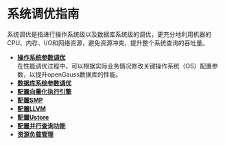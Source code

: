# 系统调优指南<a name="ZH-CN_TOPIC_0245374527"></a>

系统调优是指进行操作系统级以及数据库系统级的调优，更充分地利用机器的CPU、内存、I/O和网络资源，避免资源冲突，提升整个系统查询的吞吐量。

-   **[操作系统参数调优](操作系统参数调优.md)**  
在性能调优过程中，可以根据实际业务情况修改关键操作系统（OS）配置参数，以提升openGauss数据库的性能。
-   **[数据库系统参数调优](数据库系统参数调优.md)**  
-   **[配置向量化执行引擎](配置向量化执行引擎.md)**  
-   **[配置SMP](配置SMP.md)**  
-   **[配置LLVM](配置LLVM.md)**  
-   **[配置Ustore](配置Ustore.md)**  
-   **[配置并行查询功能](配置并行查询功能.md)**  
-   **[资源负载管理](资源负载管理.md)**  


